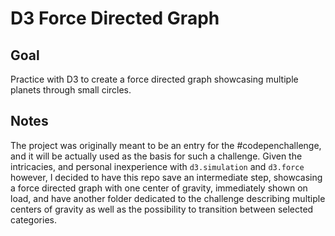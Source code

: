 # D3 Force Directed Graph

## Goal

Practice with D3 to create a force directed graph showcasing multiple planets through small circles.

## Notes

The project was originally meant to be an entry for the #codepenchallenge, and it will be actually used as the basis for such a challenge. Given the intricacies, and personal inexperience with `d3.simulation` and `d3.force` however, I decided to have this repo save an intermediate step, showcasing a force directed graph with one center of gravity, immediately shown on load, and have another folder dedicated to the challenge describing multiple centers of gravity as well as the possibility to transition between selected categories.